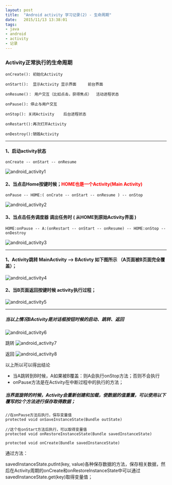 ```yaml
---
layout: post
title:  "Android activity 学习记录(2) - 生命周期"
date:   2015/11/13 13:38:01 
tags:
- java 
- android
- activity
- 记录
---
```


### Activity正常执行的生命周期

	onCreate(): 初始化Activity
	
	onStart():	显示Activity 显示界面	 	前台界面	
	
	onResume()： 用户交互（比如点击，获得焦点）  活动进程状态
	
	onPause(): 停止与用户交互
	
	onStop(): 关闭Activity	后台进程状态	
	
	onRestart():再次打开Activity
	
	onDestroy():销毁Activity

----------

#### 1、启动activity状态	
	
	onCreate -- onStart -- onResume
![android_activity1](http://i.imgur.com/sAL8nVQ.png)

#### 2、当点击Home按键时候；<b style='color:red'>HOME也是一个Activity(Main Activity)</b>
	
	onPause -- HOME:( onCrate -- onStart -- onResume ) -- onStop
![android_activity2](http://i.imgur.com/td4IPmh.png)

#### 3、当点击任务调度器 调出任务时 ( 从HOME到原始Activity界面 )
	
	HOME:onPause -- A:(onRestart -- onStart -- onResume) -- HOME:onStop -- onDestroy 
![android_activity3](http://i.imgur.com/2JiZXot.png)

----------

#### 1、Activity跳转 MainActivity --> BActivty 如下图所示 （A页面被B页面完全覆盖）；
	
![android_activity4](http://i.imgur.com/p8PTGC2.png)


#### 2、当B页面返回按键时候 activity执行过程；
![android_activity5](http://i.imgur.com/cE6XfVy.png)

----------

##### 当以上情况BActivity是对话框按钮时候的启动、跳转、返回
![android_activity6](http://i.imgur.com/Rcpzlvq.png)

跳转
![android_activity7](http://i.imgur.com/y0GX0Hs.png)

返回
![android_activity8](http://i.imgur.com/0KX28WO.png)

以上所以可以得出结论

- 当A跳转到B时候，A如果被B覆盖：则A会执行onStop方法；否则不会执行
- onPause方法是在Activity在中断过程中的执行的方法；


##### 当界面旋转的时候，Activity会重新创建和加载，使数据的值重置，可以使用以下覆写的2个方法进行保存取得数据；
	
	//在onPause方法后执行，保存变量值
	protected void onSaveInstanceState(Bundle outState)

	//这个在onStart方法后执行，可以取得变量值
	protected void onRestoreInstanceState(Bundle savedInstanceState)
	
	protected void onCreate(Bundle savedInstanceState)
	
	
通过方法：

savedInstanceState.putInt(key, value)各种保存数据的方法，保存相关数据，然后在Activity周期的onCreate和onRestoreInstanceState中可以通过savedInstanceState.get(key)取得变量值；